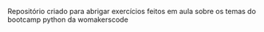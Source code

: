 Repositório criado para abrigar exercícios feitos em aula sobre os temas do bootcamp python da womakerscode